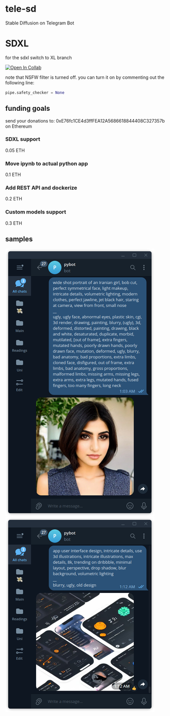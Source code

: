 # tele-sd
Stable Diffusion on Telegram Bot  

# SDXL
for the sdxl switch to XL branch

[![Open In Collab](https://colab.research.google.com/assets/colab-badge.svg)](https://colab.research.google.com/github/blackestwhite/tele-sd/blob/master/app.ipynb)

note that NSFW filter is turned off.
you can turn it on by commenting out the following line:
```py
pipe.safety_checker = None
```

## funding goals
send your donations to: 0xE76fc1CE4d3ffFEA12A5686618844408C327357b
on Ethereum

### SDXL support
0.05 ETH

### Move ipynb to actual python app
0.1 ETH

### Add REST API and dockerize
0.2 ETH

### Custom models support
0.3 ETH

## samples
![Iranian Woman, stable diffusion telegram bot](/assets/sample-0.png)
![UI design, stable diffusion telegram bot](/assets/sample-1.png)
